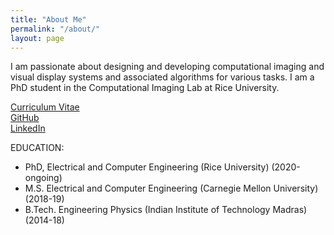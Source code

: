 ```yaml
---
title: "About Me"
permalink: "/about/"
layout: page
---
```


I am passionate about designing and developing computational imaging and visual display systems and associated algorithms for various tasks. I am a PhD student in the Computational Imaging Lab at Rice University. 

[Curriculum Vitae](/files/bhargavghanekar_cv.pdf) \
[GitHub](https://www.github.com/shadowfax11) \
[LinkedIn](https://www.linkedin.com/in/bhargavghanekar)

EDUCATION: 
* PhD, Electrical and Computer Engineering (Rice University) (2020-ongoing)
* M.S. Electrical and Computer Engineering (Carnegie Mellon University) (2018-19)
* B.Tech. Engineering Physics (Indian Institute of Technology Madras) (2014-18)
